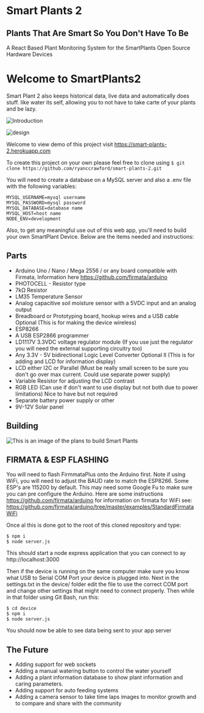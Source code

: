 # Smart Plants 2
## Plants That Are Smart So You Don't Have To Be
A React Based Plant Monitoring System for the SmartPlants Open Source Hardware Devices

# Welcome to SmartPlants2

Smart Plant 2 also keeps historical data, live data and automatically does stuff. like water its self, allowing you to not have to take carte of your plants and be lazy.

![Introduction][Introduction]

[Introduction]: http://ryancrawford.me/assets/img/smart-plants-2.jpg "Introduction"

![design][design]

[design]: http://ryancrawford.me/smartplants.jpg "design"

Welcome to view demo of this project visit https://smart-plants-2.herokuapp.com

To create this project on your own please feel free to clone using 
```$ git clone https://github.com/ryanccrawford/smart-plants-2.git```

You will need to create a database on a MySQL server and also a .env file with the following variables:
```
MYSQL_USERNAME=mysql username
MYSQL_PASSWORD=mysql password
MYSQL_DATABASE=database name
MYSQL_HOST=host name
NODE_ENV=development
```
Also, to get any meaningful use out of this web app, you'll need to build your own SmartPlant Device. Below are the items needed and instructions:

## Parts ## 
- Arduino Uno / Nano / Mega 2556 / or any board compatible with Firmata, Information here https://github.com/firmata/arduino
- PHOTOCELL - Resistor type
- 7kΩ Resistor
- LM35 Temperature Sensor
- Analog capacitive soil moisture sensor with a 5VDC input and an analog output
- Breadboard or Prototyping board, hookup wires and a USB cable 
Optional (This is for making the device wireless)
- ESP8266
- A USB ESP2866 programmer 
- LD1117V 3.3VDC voltage regulator module (If you use just the regulator you will need the external supporting circuitry too)
- Any 3.3V - 5V bidirectional Logic Level Converter
Optional II (This is for adding and LCD for information display)
- LCD either I2C or Parallel (Must be really small screen to be sure you don't go over max current. Could use separate power supply)
- Variable Resistor for adjusting the LCD contrast
- RGB LED (Can use if don't want to use display but not both due to power limitations)
Nice to have but not required
- Separate battery power supply or other
- 9V-12V Solar panel

## Building ##


![This is an image of the plans to build Smart Plants][info]

[info]: http://ryancrawford.me/assets/downloads/smartplants_build.jpg "Logo Title Text 2"

## FIRMATA & ESP FLASHING ##
You will need to flash FirmmataPlus onto the Arduino first. Note if using WiFi, you will need to adjust the BAUD rate to match the ESP8266. Some ESP's are 115200 by default. This may need some Google Fu to make sure you can pre configure the Arduino.
Here are some instructions https://github.com/firmata/arduino for information on firmata for WiFi see: https://github.com/firmata/arduino/tree/master/examples/StandardFirmataWiFi

Once al this is done got to the root of this cloned repository and type:
```
$ npm i
$ node server.js
```
This should start a node express application that you can connect to ay http://localhost:3000

Then if the device is running on the same computer make sure you know what USB to Serial COM Port your device is plugged into. Next in the settings.txt in the device/ folder edit the file to use the correct COM port and change other settings that might need to connect properly. Then while in that folder using Git Bash, run this:

```
$ cd device
$ npm i
$ node server.js
```

You should now be able to see data being sent to your app server

## The Future ##
- Adding support for web sockets
- Adding a manual watering button to control the water yourself
- Adding a plant information database to show plant information and caring parameters.
- Adding support for auto feeding systems
- Adding a camera sensor to take time laps images to monitor growth and to compare and share with the community


